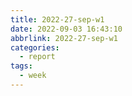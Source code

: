 ```yaml
---
title: 2022-27-sep-w1
date: 2022-09-03 16:43:10
abbrlink: 2022-27-sep-w1
categories:
  - report
tags:
  - week
---
```

